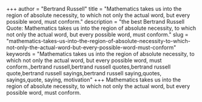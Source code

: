 +++
author = "Bertrand Russell"
title = "Mathematics takes us into the region of absolute necessity, to which not only the actual word, but every possible word, must conform."
description = "the best Bertrand Russell Quote: Mathematics takes us into the region of absolute necessity, to which not only the actual word, but every possible word, must conform."
slug = "mathematics-takes-us-into-the-region-of-absolute-necessity-to-which-not-only-the-actual-word-but-every-possible-word-must-conform"
keywords = "Mathematics takes us into the region of absolute necessity, to which not only the actual word, but every possible word, must conform.,bertrand russell,bertrand russell quotes,bertrand russell quote,bertrand russell sayings,bertrand russell saying,quotes, sayings,quote, saying, motivation"
+++
Mathematics takes us into the region of absolute necessity, to which not only the actual word, but every possible word, must conform.
